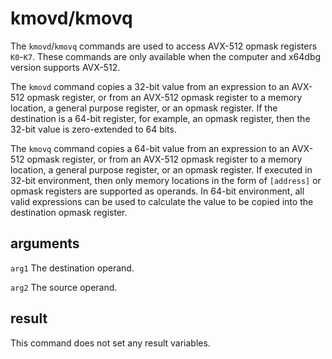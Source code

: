 # kmovd/kmovq

The `kmovd`/`kmovq` commands are used to access AVX-512 opmask registers `K0`-`K7`. These commands are only available when the computer and x64dbg version supports AVX-512.

The `kmovd` command copies a 32-bit value from an expression to an AVX-512 opmask register, or from an AVX-512 opmask register to a memory location, a general purpose register, or an opmask register.
If the destination is a 64-bit register, for example, an opmask register, then the 32-bit value is zero-extended to 64 bits.

The `kmovq` command copies a 64-bit value from an expression to an AVX-512 opmask register, or from an AVX-512 opmask register to a memory location, a general purpose register, or an opmask register.
If executed in 32-bit environment, then only memory locations in the form of `[address]` or opmask registers are supported as operands.
In 64-bit environment, all valid expressions can be used to calculate the value to be copied into the destination opmask register.

## arguments

`arg1` The destination operand.

`arg2` The source operand.

## result

This command does not set any result variables.
